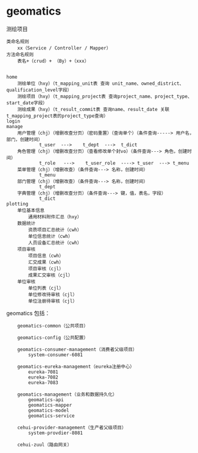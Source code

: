 # geomatics
测绘项目


	类命名规则
		xx（Service / Controller / Mapper）
	方法命名规则
		表名+（crud）+ （By）+（xxx）


	home  
		测绘单位（hxy）（t_mapping_unit表 查询 unit_name、owned_district、qualification_level字段）
		测绘项目（hxy）（t_mapping_project表 查询project_name、project_type、start_date字段）
		测绘成果（hxy）（t_result_commit表 查询name、result_date 关联t_mapping_project表的project_type查询）
	login
	manage
		用户管理（chj）（增删改查分页）（密码重置）（查询单个）（条件查询-----> 用户名，部门，创建时间）
				t_user  --->    t_dept  --->  t_dict
		角色管理（chj）（增删改查分页）（查看修改单个封vo）（条件查询---> 角色，创建时间）
				t_role   --->    t_user_role  ----> t_user  ---> t_menu
		菜单管理（chj）（增删改查）（条件查询---> 名称，创建时间）
				t_menu
		部门管理（chj）（增删改查）（条件查询---> 名称，创建时间）
				t_dept
		字典管理（chj）（增删改查分页）（条件查询---> 键，值，表名，字段）
				t_dict
	plotting
		单位基本信息
			通用材料附件汇总（hxy）
		数据统计
			资质项目汇总统计（cwh）
			单位信息统计（cwh）
			人员设备汇总统计（cwh）
		项目审核
			项目信息（cwh）
			汇交成果（cwh）
			项目审核（cjl）
			成果汇交审核（cjl）
		单位审核
			单位列表（cjl）
			单位修改待审核（cjl）
			单位注册待审核（cjl）




geomatics
	包括：

		geomatics-common（公共项目）
		
		geomatics-config（公共配置）
			
		geomatics-consumer-management（消费者父级项目）
			system-consumer-6081
			
		geomatics-eureka-management（eureka注册中心）
			eureka-7081
			eureka-7082
			eureka-7083

		geomatics-management（业务和数据持久化）
			geomatics-api
			geomatics-mapper
			geomatics-model
			geomatics-service

		cehui-provider-management（生产者父级项目）
			system-provdier-8081

		cehui-zuul（路由网关）
